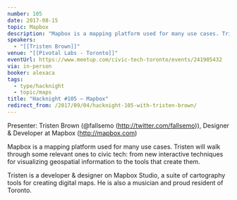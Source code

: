 ```yaml
---
number: 105
date: 2017-08-15
topic: Mapbox
description: "Mapbox is a mapping platform used for many use cases. Tristen will walk through some relevant ones to civic tech: from new interactive techniques for visualizing geospatial information to the tools that create them."
speakers:
  - "[[Tristen Brown]]"
venue: "[[Pivotal Labs - Toronto]]"
eventUrl: https://www.meetup.com/civic-tech-toronto/events/241905432
via: in-person
booker: alexaca
tags:
  - type/hacknight
  - topic/maps
title: "Hacknight #105 – Mapbox"
redirect_from: /2017/09/04/hacknight-105-with-tristen-brown/
---
```


Presenter: Tristen Brown (@fallsemo (http://twitter.com/fallsemo)), Designer & Developer at Mapbox (http://mapbox.com)

Mapbox is a mapping platform used for many use cases. Tristen will walk through some relevant ones to civic tech: from new interactive techniques for visualizing geospatial information to the tools that create them.

Tristen is a developer & designer on Mapbox Studio, a suite of cartography tools for creating digital maps. He is also a musician and proud resident of Toronto.